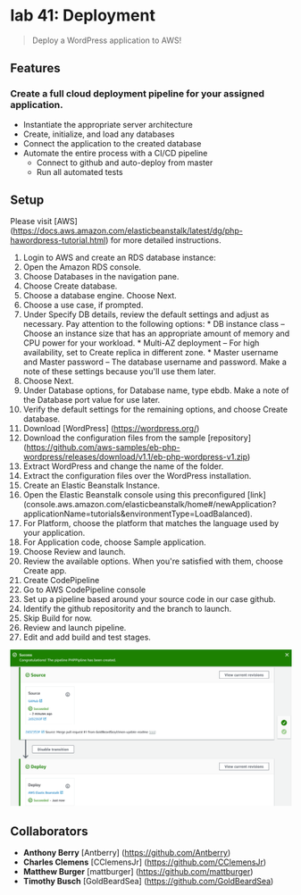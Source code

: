 # lab 41: Deployment
> Deploy a WordPress application to AWS!

## Features
### Create a full cloud deployment pipeline for your assigned application.
* Instantiate the appropriate server architecture
* Create, initialize, and load any databases
* Connect the application to the created database
* Automate the entire process with a CI/CD pipeline
  * Connect to github and auto-deploy from master
  * Run all automated tests


## Setup
Please visit [AWS] (https://docs.aws.amazon.com/elasticbeanstalk/latest/dg/php-hawordpress-tutorial.html) for more detailed instructions.
1. Login to AWS and create an RDS database instance:
  1. Open the Amazon RDS console.
  2. Choose Databases in the navigation pane.
  3. Choose Create database.
  4. Choose a database engine. Choose Next.
  5. Choose a use case, if prompted.
  6. Under Specify DB details, review the default settings and adjust as necessary. Pay attention to the following options:
    * DB instance class – Choose an instance size that has an appropriate amount of memory and CPU power for your workload.
    * Multi-AZ deployment – For high availability, set to Create replica in different zone.
    * Master username and Master password – The database username and password. Make a note of these settings because you'll use them later.
  7. Choose Next.
  8. Under Database options, for Database name, type ebdb. Make a note of the Database port value for use later.
  9. Verify the default settings for the remaining options, and choose Create database.
2. Download [WordPress] (https://wordpress.org/)
  1. Download the configuration files from the sample [repository] (https://github.com/aws-samples/eb-php-wordpress/releases/download/v1.1/eb-php-wordpress-v1.zip)
  2. Extract WordPress and change the name of the folder.
  3. Extract the configuration files over the WordPress installation.
3. Create an Elastic Beanstalk Instance.
  1. Open the Elastic Beanstalk console using this preconfigured [link] (console.aws.amazon.com/elasticbeanstalk/home#/newApplication?applicationName=tutorials&environmentType=LoadBalanced).
  2. For Platform, choose the platform that matches the language used by your application.
  3. For Application code, choose Sample application.
  4. Choose Review and launch.
  5. Review the available options. When you're satisfied with them, choose Create app.
4. Create CodePipeline
  1. Go to AWS CodePipeline console 
  2. Set up a pipeline based around your source code in our case github. 
  3. Identify the github repositority and the branch to launch. 
  4. Skip Build for now. 
  5. Review and launch pipeline. 
  6. Edit and add build and test stages. 


![Code Pipeline](https://raw.githubusercontent.com/GoldBeardSea/MyWordPress/master/assets/Screen%20Shot%202019-07-23%20at%2012.52.03%20PM.png)


## Collaborators
* **Anthony Berry**  [Antberry] (https://github.com/Antberry)
* **Charles Clemens** [CClemensJr] (https://github.com/CClemensJr)
* **Matthew Burger** [mattburger] (https://github.com/mattburger)
* **Timothy Busch** [GoldBeardSea] (https://github.com/GoldBeardSea)
